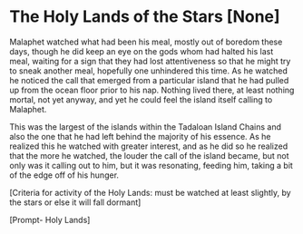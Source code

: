 # The Holy Lands of the Stars [None]

Malaphet watched what had been his meal, mostly out of boredom these days, though he did keep an eye on the gods whom had halted his last meal, waiting for a sign that they had lost attentiveness so that he might try to sneak another meal, hopefully one unhindered this time. As he watched he noticed the call that emerged from a particular island that he had pulled up from the ocean floor prior to his nap. Nothing lived there, at least nothing mortal, not yet anyway, and yet he could feel the island itself calling to Malaphet. 

This was the largest of the islands within the Tadaloan Island Chains and also the one that he had left behind the majority of his essence. As he realized this he watched with greater interest, and as he did so he realized that the more he watched, the louder the call of the island became, but not only was it calling out to him, but it was resonating, feeding him, taking a bit of the edge off of his hunger.

\[Criteria for activity of  the Holy Lands: must be watched at least slightly, by the stars or else it will fall dormant\]

\[Prompt- Holy Lands\]

